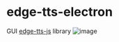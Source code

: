 # edge-tts-electron
GUI [edge-tts-js](https://github.com/KingDanx/edge-tts.js)
 library
![image](https://github.com/user-attachments/assets/65d73250-5cff-4c80-be0c-44f2b4c52e5e)

